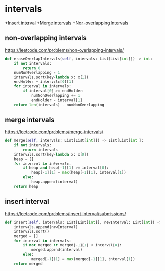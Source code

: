 # intervals
+[Insert interval](#insert-interval)
+[Merge intervals](#merge-intervals)
+[Non-overlapping Intervals](#non-overlapping-intervals)

## non-overlapping intervals

https://leetcode.com/problems/non-overlapping-intervals/

```python
def eraseOverlapIntervals(self, intervals: List[List[int]]) -> int:
    if not intervals:
        return 0
    numNonOverlapping = 1
    intervals.sort(key=lambda x: x[1])
    endHolder = intervals[0][1]
    for interval in intervals:
        if interval[0] >= endHolder:
            numNonOverlapping += 1
            endHolder = interval[1]
    return len(intervals) - numNonOverlapping

```

## merge intervals

https://leetcode.com/problems/merge-intervals/

```python
def merge(self, intervals: List[List[int]]) -> List[List[int]]:
    if not intervals:
        return intervals
    intervals.sort(key=lambda x: x[0])
    heap = []
    for interval in intervals:
        if heap and heap[-1][1] >= interval[0]:
            heap[-1][1] = max(heap[-1][1], interval[1])
        else:
            heap.append(interval)
    return heap

```

## insert interval

https://leetcode.com/problems/insert-interval/submissions/
    
```python   
def insert(self, intervals: List[List[int]], newInterval: List[int]) -> List[List[int]]:
    intervals.append(newInterval)
    intervals.sort()
    merged = []
    for interval in intervals:
        if not merged or merged[-1][1] < interval[0]:
            merged.append(interval)
        else:
            merged[-1][1] = max(merged[-1][1], interval[1])
    return merged    
        
```
        


